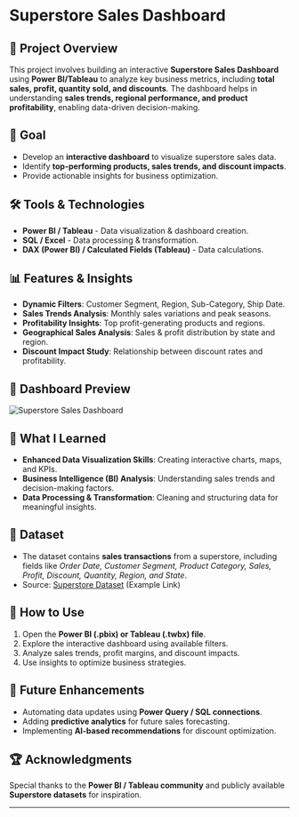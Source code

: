# Superstore Sales Dashboard

## 📌 Project Overview
This project involves building an interactive **Superstore Sales Dashboard** using **Power BI/Tableau** to analyze key business metrics, including **total sales, profit, quantity sold, and discounts**. The dashboard helps in understanding **sales trends, regional performance, and product profitability**, enabling data-driven decision-making.

## 🎯 Goal
- Develop an **interactive dashboard** to visualize superstore sales data.
- Identify **top-performing products, sales trends, and discount impacts**.
- Provide actionable insights for business optimization.

## 🛠️ Tools & Technologies
- **Power BI / Tableau** - Data visualization & dashboard creation.
- **SQL / Excel** - Data processing & transformation.
- **DAX (Power BI) / Calculated Fields (Tableau)** - Data calculations.

## 📊 Features & Insights
- **Dynamic Filters**: Customer Segment, Region, Sub-Category, Ship Date.
- **Sales Trends Analysis**: Monthly sales variations and peak seasons.
- **Profitability Insights**: Top profit-generating products and regions.
- **Geographical Sales Analysis**: Sales & profit distribution by state and region.
- **Discount Impact Study**: Relationship between discount rates and profitability.

## 📸 Dashboard Preview
![Superstore Sales Dashboard](dashboard_screenshot.png)

## 🚀 What I Learned
- **Enhanced Data Visualization Skills**: Creating interactive charts, maps, and KPIs.
- **Business Intelligence (BI) Analysis**: Understanding sales trends and decision-making factors.
- **Data Processing & Transformation**: Cleaning and structuring data for meaningful insights.

## 📂 Dataset
- The dataset contains **sales transactions** from a superstore, including fields like *Order Date, Customer Segment, Product Category, Sales, Profit, Discount, Quantity, Region, and State*.
- Source: [Superstore Dataset](https://www.kaggle.com/datasets) (Example Link)

## 📌 How to Use
1. Open the **Power BI (.pbix) or Tableau (.twbx) file**.
2. Explore the interactive dashboard using available filters.
3. Analyze sales trends, profit margins, and discount impacts.
4. Use insights to optimize business strategies.

## 📝 Future Enhancements
- Automating data updates using **Power Query / SQL connections**.
- Adding **predictive analytics** for future sales forecasting.
- Implementing **AI-based recommendations** for discount optimization.

## 🏆 Acknowledgments
Special thanks to the **Power BI / Tableau community** and publicly available **Superstore datasets** for inspiration.

---

